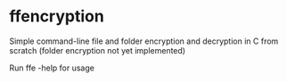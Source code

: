 # ffencryption
 Simple command-line file and folder encryption and decryption in C from scratch (folder encryption not yet implemented)
 
 Run ffe -help for usage
